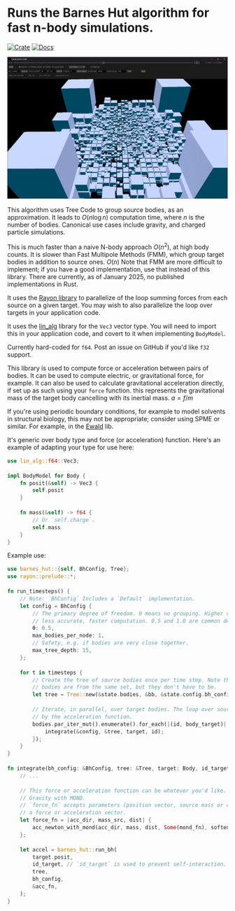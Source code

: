 # Runs the Barnes Hut algorithm for fast n-body simulations.

[![Crate](https://img.shields.io/crates/v/barnes_hut.svg)](https://crates.io/crates/barnes_hut)
[![Docs](https://docs.rs/lin_alg/badge.svg)](https://docs.rs/barnes_hut)

![Visualization of cubes from this library](/tree.png)

This algorithm uses Tree Code to group source bodies, as an approximation. It leads to $O(n \log{} n)$ computation time, where $n$ is the number of bodies. Canonical use cases include gravity, and charged particle simulations.

This is much faster than a naive N-body approach $O(n^2)$, at high body counts. It is slower than Fast Multipole Methods (FMM), which group target bodies in addition to source ones. $O(n)$ Note that FMM are more difficult to implement; if you have a good implementation, use that instead of this library. There are currently, as of January 2025, no published implementations in Rust.

It uses the [Rayon library](https://docs.rs/rayon/latest/rayon/) to parallelize of the loop summing forces from each source on a given target. You may wish to also parallelize the loop over targets in your application code.

It uses the [lin_alg](https://crates.io/crates/lin_alg) library for the `Vec3` vector type. You will need to import this in your application code, and covert to it when implementing `BodyModel`.

Currently hard-coded for `f64`. Post an issue on GitHub if you'd like `f32` support.

This library is used to compute force or acceleration between pairs of bodies. It can be used to compute electric, or gravitational force,
for example. It can also be used to calculate gravitational acceleration directly, if set up as such using your `force` function.
this represents the gravitational mass of the target body cancelling with its inertial mass. $a=f/m$

If you're using periodic boundary conditions, for example to model solvents in structural biology,
this may not be appropriate; consider using SPME or similar. For example, in the [Ewald](https://github.com/david-oconnor/ewald)
lib.

It's generic over body type and force (or acceleration) function. Here's an example of adapting your type for use here:

```rust
use lin_alg::f64::Vec3;

impl BodyModel for Body {
    fn posit(&self) -> Vec3 {
        self.posit
    }

    fn mass(&self) -> f64 {
        // Or `self.charge`.
        self.mass
    }
}
```

Example use:

```rust
use barnes_hut::{self, BhConfig, Tree};
use rayon::prelude::*;

fn run_timesteps() {
    // Note: `BhConfig` Includes a `Default` implementation.
    let config = BhConfig {
        // The primary degree of freedom. 0 means no grouping. Higher values group more aggressively, leading to
        // less accurate, faster computation. 0.5 and 1.0 are common defaults.
        θ: 0.5,
        max_bodies_per_node: 1,
        // Safety, e.g. if bodies are very close together.
        max_tree_depth: 15,
    };
    
    for t in timesteps {
        // Create the tree of source bodies once per time step. Note that for this example, source and target
        // bodies are from the same set, but they don't have to be.
        let tree = Tree::new(&state.bodies, &bb, &state.config.bh_config);

        // Iterate, in parallel, over target bodies. The loop over source bodies is handled
        // by the acceleration function.
        bodies.par_iter_mut().enumerate().for_each(|(id, body_target)| {
            integrate(&config, &tree, target, id);
        });
    }
}

fn integrate(bh_config: &BhConfig, tree: &Tree, target: Body, id_target: usize) {
    // ...

    // This force or acceleration function can be whatever you'd like. This example shows Newtonian
    // Gravity with MOND.
    // `force_fn` accepts parameters (position vector, source mass or charge,  distance), and outputs
    // a force or acceleration vector.
    let force_fn = |acc_dir, mass_src, dist| {
        acc_newton_with_mond(acc_dir, mass, dist, Some(mond_fn), softening_factor_sq)
    };

    let accel = barnes_hut::run_bh(
        target.posit,
        id_target, // `id_target` is used to prevent self-interaction.
        tree,
        bh_config,
        &acc_fn,
    );
}
```